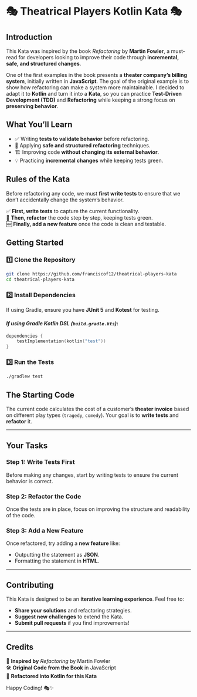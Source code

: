 # 🎭 Theatrical Players Kotlin Kata 🎭

## **Introduction**
This Kata was inspired by the book *Refactoring* by **Martin Fowler**, a must-read for developers looking to improve their code through **incremental, safe, and structured changes**.

One of the first examples in the book presents a **theater company’s billing system**, initially written in **JavaScript**. The goal of the original example is to show how refactoring can make a system more maintainable. I decided to adapt it to **Kotlin** and turn it into a **Kata**, so you can practice **Test-Driven Development (TDD)** and **Refactoring** while keeping a strong focus on **preserving behavior**.

## **What You’ll Learn**
- ✅ Writing **tests to validate behavior** before refactoring.
- 🔄 Applying **safe and structured refactoring** techniques.
- 🏗️ Improving code **without changing its external behavior**.
- 💡 Practicing **incremental changes** while keeping tests green.

## **Rules of the Kata**
Before refactoring any code, we must **first write tests** to ensure that we don’t accidentally change the system’s behavior.

✅ **First, write tests** to capture the current functionality.  
🔄 **Then, refactor** the code step by step, keeping tests green.  
🆕 **Finally, add a new feature** once the code is clean and testable.

## **Getting Started**
### **1️⃣ Clone the Repository**
```sh
git clone https://github.com/franciscof12/theatrical-players-kata
cd theatrical-players-kata
```

### **2️⃣ Install Dependencies**
If using Gradle, ensure you have **JUnit 5** and **Kotest** for testing.

#### *If using Gradle Kotlin DSL (`build.gradle.kts`)*:
```kotlin
dependencies {
    testImplementation(kotlin("test"))
}
```

### **3️⃣ Run the Tests**
```sh
./gradlew test
```

## **The Starting Code**
The current code calculates the cost of a customer’s **theater invoice** based on different play types (`tragedy`, `comedy`). Your goal is to **write tests** and **refactor** it.

---

## **Your Tasks**

### **Step 1: Write Tests First**
Before making any changes, start by writing tests to ensure the current behavior is correct.

### **Step 2: Refactor the Code**
Once the tests are in place, focus on improving the structure and readability of the code.

### **Step 3: Add a New Feature**
Once refactored, try adding a **new feature** like:
- Outputting the statement as **JSON**.
- Formatting the statement in **HTML**.

---

## **Contributing**
This Kata is designed to be an **iterative learning experience**. Feel free to:
- **Share your solutions** and refactoring strategies.
- **Suggest new challenges** to extend the Kata.
- **Submit pull requests** if you find improvements!

---

## **Credits**
📖 **Inspired by** *Refactoring* by Martin Fowler  
🛠️ **Original Code from the Book** in JavaScript  
🚀 **Refactored into Kotlin for this Kata**

Happy Coding! 🎭✨
